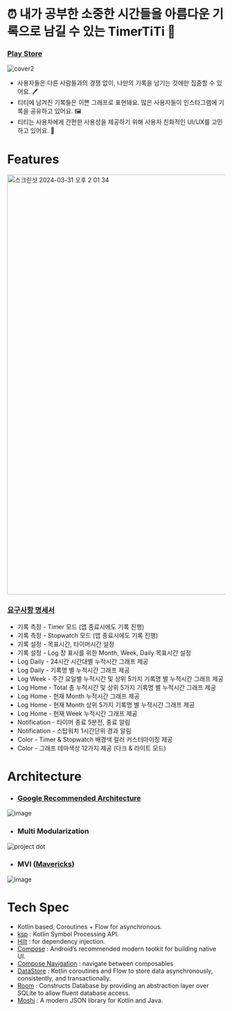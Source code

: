 # ⏰ 내가 공부한 소중한 시간들을 아름다운 기록으로 남길 수 있는 TimerTiTi 📸
### [Play Store](https://play.google.com/store/apps/details?id=com.titi.app)
![cover2](https://github.com/TimerTiTi/TiTi_Android/assets/61337202/ea2126a7-ce8e-4106-9924-fe266ba354a2)

- 사용자들은 다른 사람들과의 경쟁 없이, 나만의 기록을 남기는 것에만 집중할 수 있어요. 🖊️
- 티티에 남겨진 기록들은 이쁜 그래프로 표현돼요. 많은 사용자들이 인스타그램에 기록을 공유하고 있어요. 🖼
- 티티는 사용자에게 간편한 사용성을 제공하기 위해 사용자 친화적인 UI/UX를 고민하고 있어요. 🦄

# Features
<img width="969" alt="스크린샷 2024-03-31 오후 2 01 34" src="https://github.com/TimerTiTi/TiTi_Android/assets/61337202/3482344a-7c09-47af-a54c-4b03fd91d5eb">

### [요구사항 명세서](https://docs.google.com/spreadsheets/d/1tVOiMd1-MYbk3dLCwa5GBPjIDEpp2Jq_xJRfrKCzQPo/edit#gid=1705278728)
- 기록 측정 - Timer 모드 (앱 종료시에도 기록 진행)
- 기록 측정 - Stopwatch 모드 (앱 종료시에도 기록 진행)
- 기록 설정 - 목표시간, 타이머시간 설정
- 기록 설정 - Log 창 표시를 위한 Month, Week, Daily 목표시간 설정
- Log Daily - 24시간 시간대별 누적시간 그래프 제공
- Log Daily - 기록명 별 누적시간 그래프 제공
- Log Week - 주간 요일별 누적시간 및 상위 5가지 기록명 별 누적시간 그래프 제공
- Log Home - Total 총 누적시간 및 상위 5가지 기록명 별 누적시간 그래프 제공
- Log Home - 현재 Month 누적시간 그래프 제공
- Log Home - 현재 Month 상위 5가지 기록명 별 누적시간 그래프 제공
- Log Home - 현재 Week 누적시간 그래프 제공
- Notification - 타이머 종료 5분전, 종료 알림
- Notification - 스탑워치 1시간단위 경과 알림
- Color - Timer & Stopwatch 배경색 컬러 커스터마이징 제공
- Color - 그래프 테마색상 12가지 제공 (다크 & 라이트 모드)

# Architecture
- ### [Google Recommended Architecture](https://developer.android.com/topic/architecture#recommended-app-arch)
![image](https://github.com/TimerTiTi/TiTi_Android/assets/61337202/be44c90a-3149-4472-85c3-66b6f3ef1a1e)
- ### Multi Modularization
![project dot](https://github.com/TimerTiTi/TiTi_Android/assets/61337202/2d398069-84f0-4295-a2cd-eec0384870a7)
- ### MVI ([Mavericks](https://airbnb.io/mavericks/#/))
![image](https://github.com/TimerTiTi/TiTi_Android/assets/61337202/09c2bcbe-f634-4129-8d57-655c86d1e758)

# Tech Spec
- Kotlin based, Coroutines + Flow for asynchronous.
- [ksp](https://github.com/google/ksp) : Kotlin Symbol Processing API.
- [Hilt](https://dagger.dev/hilt/) : for dependency injection.
- [Compose](https://developer.android.com/develop/ui/compose) : Android’s recommended modern toolkit for building native UI.
- [Compose Navigation](https://developer.android.com/develop/ui/compose/navigation) : navigate between composables
- [DataStore](https://developer.android.com/topic/libraries/architecture/datastore) : Kotlin coroutines and Flow to store data asynchronously, consistently, and transactionally.
- [Room](https://developer.android.com/training/data-storage/room) : Constructs Database by providing an abstraction layer over SQLite to allow fluent database access.
- [Moshi](https://github.com/square/moshi/) : A modern JSON library for Kotlin and Java.


